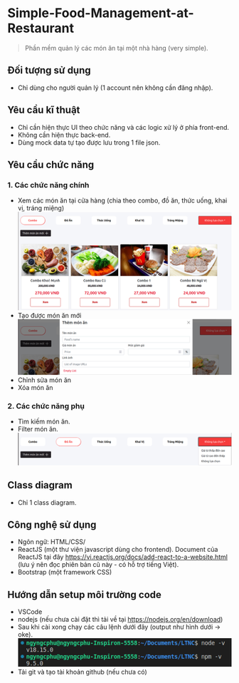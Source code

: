# Simple-Food-Management-at-Restaurant
> Phần mềm quản lý các món ăn tại một nhà hàng (very simple).
## Đối tượng sử dụng
- Chỉ dùng cho người quản lý (1 account nên không cần đăng nhập).
## Yêu cầu kĩ thuật
- Chỉ cần hiện thực UI theo chức năng và các logic xử lý ở phía front-end.
- Không cần hiện thực back-end.
- Dùng mock data tự tạo được lưu trong 1 file json.
## Yêu cầu chức năng
### 1. Các chức năng chính
- Xem các món ăn tại cửa hàng (chia theo combo, đồ ăn, thức uống, khai vị, tráng miệng)
![view](/img/view.png)
- Tạo được món ăn mới
![add](/img/add.png)
- Chỉnh sửa món ăn
- Xóa món ăn
### 2. Các chức năng phụ
- Tìm kiếm món ăn.
- Filter món ăn.
![filter](/img/filter.png)
## Class diagram
- Chỉ 1 class diagram.
## Công nghệ sử dụng
- Ngôn ngữ: HTML/CSS/
- ReactJS (một thư viện javascript dùng cho frontend). Document của ReactJS tại đây https://vi.reactjs.org/docs/add-react-to-a-website.html (lưu ý nên đọc phiên bản cũ này - có hỗ trợ tiếng Việt).
- Bootstrap (một framework CSS)
## Hướng dẫn setup môi trường code
- VSCode
- nodejs (nếu chưa cài đặt thì tải về tại https://nodejs.org/en/download)
- Sau khi cài xong chạy các câu lệnh dưới đây (output như hình dưới -> oke).
![node-npm](/img/node-npm.png)
- Tải git và tạo tài khoản github (nếu chưa có)

